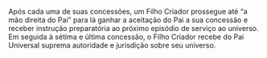 ﻿Após cada uma de suas concessões, um Filho Criador prossegue até “a mão direita do Pai” para lá ganhar a aceitação do Pai a sua concessão e receber instrução preparatória ao próximo episódio de serviço ao universo. Em seguida à sétima e última concessão, o Filho Criador recebe do Pai Universal suprema autoridade e jurisdição sobre seu universo.